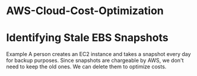 # AWS-Cloud-Cost-Optimization

# Identifying Stale EBS Snapshots

Example
A person creates an EC2 instance and takes a snapshot every day for backup purposes. Since snapshots are chargeable by AWS, we don't need to keep the old ones. We can delete them to optimize costs.
